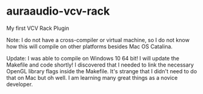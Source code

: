 # auraaudio-vcv-rack
My first VCV Rack Plugin

Note: I do not have a cross-compiler or virtual machine, so I do not know how this will compile on other platforms besides Mac OS Catalina.

Update: I was able to compile on Windows 10 64 bit! I will update the Makefile and code shortly! I discovered that I needed to link the necessary OpenGL library flags inside the Makefile. It's strange that I didn't need to do that on Mac but oh well. I am learning many great things as a novice developer.
